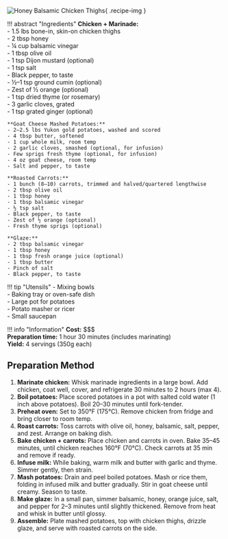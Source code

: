 ![Honey Balsamic Chicken Thighs](../images/honey-balsamic-chicken-thighs.jpg){ .recipe-img }

!!! abstract "Ingredients"
    **Chicken + Marinade:**  
    - 1.5 lbs bone-in, skin-on chicken thighs  
    - 2 tbsp honey  
    - ¼ cup balsamic vinegar  
    - 1 tbsp olive oil  
    - 1 tsp Dijon mustard (optional)  
    - 1 tsp salt  
    - Black pepper, to taste  
    - ½–1 tsp ground cumin (optional)  
    - Zest of ½ orange (optional)  
    - 1 tsp dried thyme (or rosemary)  
    - 3 garlic cloves, grated  
    - 1 tsp grated ginger (optional)  

    **Goat Cheese Mashed Potatoes:**  
    - 2–2.5 lbs Yukon gold potatoes, washed and scored  
    - 4 tbsp butter, softened  
    - 1 cup whole milk, room temp  
    - 2 garlic cloves, smashed (optional, for infusion)  
    - Few sprigs fresh thyme (optional, for infusion)  
    - 4 oz goat cheese, room temp  
    - Salt and pepper, to taste  

    **Roasted Carrots:**  
    - 1 bunch (8–10) carrots, trimmed and halved/quartered lengthwise  
    - 2 tbsp olive oil  
    - 1 tbsp honey  
    - 1 tbsp balsamic vinegar  
    - ½ tsp salt  
    - Black pepper, to taste  
    - Zest of ½ orange (optional)  
    - Fresh thyme sprigs (optional)  

    **Glaze:**  
    - 2 tbsp balsamic vinegar  
    - 1 tbsp honey  
    - 1 tbsp fresh orange juice (optional)  
    - 1 tbsp butter  
    - Pinch of salt  
    - Black pepper, to taste  

!!! tip "Utensils"
    - Mixing bowls  
    - Baking tray or oven-safe dish  
    - Large pot for potatoes  
    - Potato masher or ricer  
    - Small saucepan  

!!! info "Information"
    **Cost:** $$$  
    **Preparation time:** 1 hour 30 minutes (includes marinating)  
    **Yield:** 4 servings (350g each)  

## Preparation Method

1. **Marinate chicken:** Whisk marinade ingredients in a large bowl. Add chicken, coat well, cover, and refrigerate 30 minutes to 2 hours (max 4).  
2. **Boil potatoes:** Place scored potatoes in a pot with salted cold water (1 inch above potatoes). Boil 20–30 minutes until fork-tender.  
3. **Preheat oven:** Set to 350°F (175°C). Remove chicken from fridge and bring closer to room temp.  
4. **Roast carrots:** Toss carrots with olive oil, honey, balsamic, salt, pepper, and zest. Arrange on baking dish.  
5. **Bake chicken + carrots:** Place chicken and carrots in oven. Bake 35–45 minutes, until chicken reaches 160°F (70°C). Check carrots at 35 min and remove if ready.  
6. **Infuse milk:** While baking, warm milk and butter with garlic and thyme. Simmer gently, then strain.  
7. **Mash potatoes:** Drain and peel boiled potatoes. Mash or rice them, folding in infused milk and butter gradually. Stir in goat cheese until creamy. Season to taste.  
8. **Make glaze:** In a small pan, simmer balsamic, honey, orange juice, salt, and pepper for 2–3 minutes until slightly thickened. Remove from heat and whisk in butter until glossy.  
9. **Assemble:** Plate mashed potatoes, top with chicken thighs, drizzle glaze, and serve with roasted carrots on the side.  